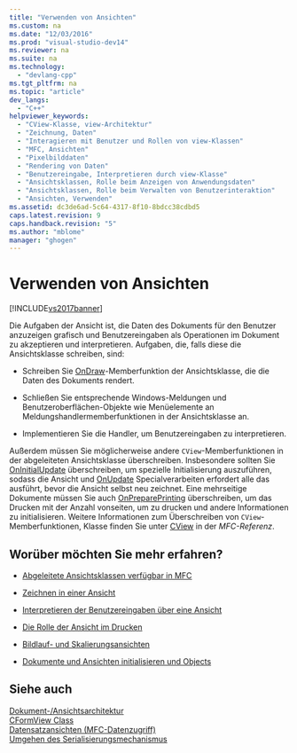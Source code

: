```yaml
---
title: "Verwenden von Ansichten"
ms.custom: na
ms.date: "12/03/2016"
ms.prod: "visual-studio-dev14"
ms.reviewer: na
ms.suite: na
ms.technology: 
  - "devlang-cpp"
ms.tgt_pltfrm: na
ms.topic: "article"
dev_langs: 
  - "C++"
helpviewer_keywords: 
  - "CView-Klasse, view-Architektur"
  - "Zeichnung, Daten"
  - "Interagieren mit Benutzer und Rollen von view-Klassen"
  - "MFC, Ansichten"
  - "Pixelbilddaten"
  - "Rendering von Daten"
  - "Benutzereingabe, Interpretieren durch view-Klasse"
  - "Ansichtsklassen, Rolle beim Anzeigen von Anwendungsdaten"
  - "Ansichtsklassen, Rolle beim Verwalten von Benutzerinteraktion"
  - "Ansichten, Verwenden"
ms.assetid: dc3de6ad-5c64-4317-8f10-8bdcc38cdbd5
caps.latest.revision: 9
caps.handback.revision: "5"
ms.author: "mblome"
manager: "ghogen"
---
```

# Verwenden von Ansichten
[!INCLUDE[vs2017banner](../assembler/inline/includes/vs2017banner.md)]

Die Aufgaben der Ansicht ist, die Daten des Dokuments für den Benutzer anzuzeigen grafisch und Benutzereingaben als Operationen im Dokument zu akzeptieren und interpretieren.  Aufgaben, die, falls diese die Ansichtsklasse schreiben, sind:  
  
-   Schreiben Sie [OnDraw](../Topic/CView::OnDraw.md)\-Memberfunktion der Ansichtsklasse, die die Daten des Dokuments rendert.  
  
-   Schließen Sie entsprechende Windows\-Meldungen und Benutzeroberflächen\-Objekte wie Menüelemente an Meldungshandlermemberfunktionen in der Ansichtsklasse an.  
  
-   Implementieren Sie die Handler, um Benutzereingaben zu interpretieren.  
  
 Außerdem müssen Sie möglicherweise andere `CView`\-Memberfunktionen in der abgeleiteten Ansichtsklasse überschreiben.  Insbesondere sollten Sie [OnInitialUpdate](../Topic/CView::OnInitialUpdate.md) überschreiben, um spezielle Initialisierung auszuführen, sodass die Ansicht und [OnUpdate](../Topic/CView::OnUpdate.md) Specialverarbeiten erfordert alle das ausführt, bevor die Ansicht selbst neu zeichnet.  Eine mehrseitige Dokumente müssen Sie auch [OnPreparePrinting](../Topic/CView::OnPreparePrinting.md) überschreiben, um das Drucken mit der Anzahl vonseiten, um zu drucken und andere Informationen zu initialisieren.  Weitere Informationen zum Überschreiben von `CView`\-Memberfunktionen, Klasse finden Sie unter [CView](../mfc/reference/cview-class.md) in der *MFC\-Referenz*.  
  
## Worüber möchten Sie mehr erfahren?  
  
-   [Abgeleitete Ansichtsklassen verfügbar in MFC](../mfc/derived-view-classes-available-in-mfc.md)  
  
-   [Zeichnen in einer Ansicht](../mfc/drawing-in-a-view.md)  
  
-   [Interpretieren der Benutzereingaben über eine Ansicht](../mfc/interpreting-user-input-through-a-view.md)  
  
-   [Die Rolle der Ansicht im Drucken](../mfc/role-of-the-view-in-printing.md)  
  
-   [Bildlauf\- und Skalierungsansichten](../mfc/scrolling-and-scaling-views.md)  
  
-   [Dokumente und Ansichten initialisieren und Objects](../mfc/initializing-and-cleaning-up-documents-and-views.md)  
  
## Siehe auch  
 [Dokument\-\/Ansichtsarchitektur](../mfc/document-view-architecture.md)   
 [CFormView Class](../mfc/reference/cformview-class.md)   
 [Datensatzansichten \(MFC\-Datenzugriff\)](../data/record-views-mfc-data-access.md)   
 [Umgehen des Serialisierungsmechanismus](../mfc/bypassing-the-serialization-mechanism.md)
